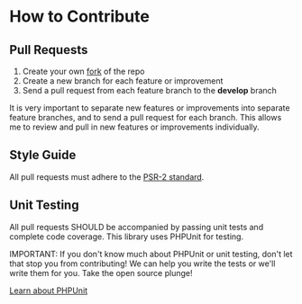 # How to Contribute

## Pull Requests

1. Create your own [fork](https://help.github.com/articles/fork-a-repo) of the repo
2. Create a new branch for each feature or improvement
3. Send a pull request from each feature branch to the **develop** branch

It is very important to separate new features or improvements into separate
feature branches, and to send a pull request for each branch. This allows me to
review and pull in new features or improvements individually.

## Style Guide

All pull requests must adhere to the [PSR-2 standard](https://github.com/php-fig/fig-standards/blob/master/accepted/PSR-2-coding-style-guide.md).

## Unit Testing

All pull requests SHOULD be accompanied by passing unit tests and complete code
coverage. This library uses PHPUnit for testing.

IMPORTANT: If you don't know much about PHPUnit or unit testing, don't let that
stop you from contributing! We can help you write the tests or we'll write them
for you. Take the open source plunge!

[Learn about PHPUnit](https://github.com/sebastianbergmann/phpunit/)
